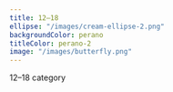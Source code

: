 ```yaml
---
title: 12–18
ellipse: "/images/cream-ellipse-2.png"
backgroundColor: perano
titleColor: perano-2
image: "/images/butterfly.png"
---
```


12–18 category